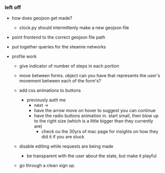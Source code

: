 ### left off

- how does geojson get made?
    - clock.py should intermittenly make a new geojson file

- point frontend to the correct geojson file path

- put together queries for the steamie networks

- profile work
    - give indicator of number of steps in each portion
    - move between forms. object can you have that represents the user's movement between each of the form's?

    - add css animations to buttons
        - previously auth me
            - next ->
            - have the arrow move on hover to suggest you can continue
            - have the radio buttons animation in. start small, then blow up to the right size (which is a little bigger than they currently are)
                - check ou the 30yrs of mac page for insights on how they did it if you are stuck

    - disable editing while requests are being made
        - be transparent with the user about the state, but make it playful

    - go through a clean sign up.
